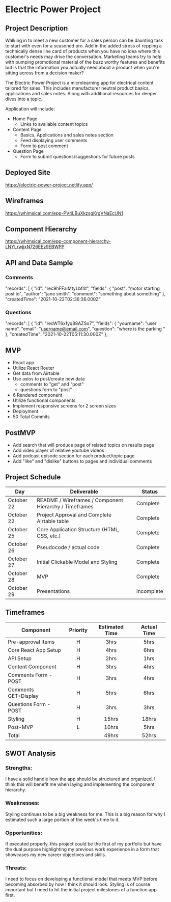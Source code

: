 # Electric Power Project

## Project Description

Walking in to meet a new customer for a sales person can be daunting task to start with even for a seasoned pro. Add in the added stress of repping a technically dense line card of products when you have no idea where this customer's needs may drive the conversation. Marketing teams try to help with pumping promotional material of the buzz worthy features and benefits but is that the information you actually need about a product when you're sitting across from a decision maker?

The Electric Power Project is a microlearning app for electrical content tailored for sales. This includes manufacturer neutral product basics, applications and sales notes. Along with additional resources for deeper dives into a topic.

Application will include:

- Home Page
  - Links to available content topics
- Content Page
  - Basics, Applications and sales notes section
  - Feed displaying user comments
  - Form to post comment
- Question Page
  - Form to submit questions/suggestions for future posts

## Deployed Site

https://electric-power-project.netlify.app/

## Wireframes

https://whimsical.com/epp-PV4LBuXkzsgKrgVNaEcUN1

## Component Hierarchy

https://whimsical.com/epp-component-hierarchy-LNYLrwjjxN726EEz9EBWPP

## API and Data Sample

### Comments

"records": [
{
"id": "rec9hFFaiMtyLbf4t",
"fields": {
"post": "motor starting post id",
"author": "jane smith",
"comment": "something about something"
},
"createdTime": "2021-10-22T02:36:36.000Z"

### Questions

"records": [
{
"id": "recWT6xfyq88AZSo7",
"fields": {
"yourname": "user name",
"email": "username@email.com",
"question": "where is the parking "
},
"createdTime": "2021-10-22T05:11:30.000Z"
},

## MVP

- React app
- Utilize React Router
- Get data from Airtable
- Use axios to post/create new data
  - comments to "get" and "post"
  - questions form to "post"
- 6 Rendered component
- Utilize functional components
- Implement responsive screens for 2 screen sizes
- Deployment
- 50 Total Commits

## PostMVP

- Add search that will produce page of related topics on results page
- Add video player of relative youtube videos
- Add podcast episode section for each product/topic page
- Add "like" and "dislike" buttons to pages and individual comments

## Project Schedule

| Day        | Deliverable                                            | Status     |
| ---------- | ------------------------------------------------------ | ---------- |
| October 22 | README / Wireframes / Component Hierarchy / Timeframes | Complete   |
| October 22 | Project Approval and Complete Airtable table           | Complete   |
| October 25 | Core Application Structure (HTML, CSS, etc.)           | Complete   |
| October 26 | Pseudocode / actual code                               | Complete   |
| October 27 | Initial Clickable Model and Styling                    | Complete   |
| October 28 | MVP                                                    | Complete   |
| October 29 | Presentations                                          | Incomplete |

## Timeframes

| Component             | Priority | Estimated Time | Actual Time |
| --------------------- | :------: | :------------: | :---------: |
| Pre-approval Items    |    H     |      3hrs      |    5hrs     |
| Core React App Setup  |    H     |      4hrs      |    6hrs     |
| API Setup             |    H     |      2hrs      |    1hrs     |
| Content Component     |    H     |      3hrs      |    4hrs     |
| Comments Form - POST  |    H     |      3hrs      |    4hrs     |
| Comments GET+Display  |    H     |      5hrs      |    6hrs     |
| Questions Form - POST |    H     |      3hrs      |    3hrs     |
| Styling               |    H     |     15hrs      |    18hrs    |
| Post-MVP              |    L     |     10hrs      |    5hrs     |
| Total                 |          |     49hrs      |    52hrs    |

## SWOT Analysis

### Strengths:

I have a solid handle how the app should be structured and organized. I think this will benefit me when laying and implementing the component hierarchy.

### Weaknesses:

Styling continues to be a big weakness for me. This is a big reason for why I estimated such a large portion of the week's time to it.

### Opportunities:

If executed properly, this project could be the first of my portfolio but have the dual purpose highlighting my previous work experience in a form that showcases my new career objectives and skills.

### Threats:

I need to focus on developing a functional model that meets MVP before becoming absorbed by how I think it should look. Styling is of course important but I need to hit the initial project milestones of a function app first.
